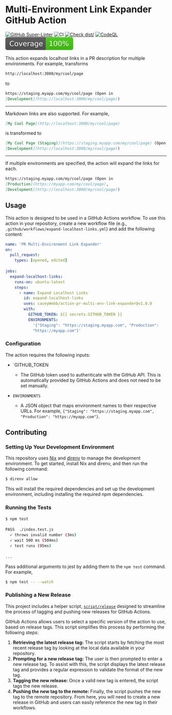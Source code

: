 # Multi-Environment Link Expander GitHub Action

[![GitHub Super-Linter](https://github.com/caseyWebb/action-pr-multi-env-link-expander/actions/workflows/linter.yml/badge.svg)](https://github.com/super-linter/super-linter)
![CI](https://github.com/caseyWebb/action-pr-multi-env-link-expander/actions/workflows/ci.yml/badge.svg)
[![Check dist/](https://github.com/caseyWebb/action-pr-multi-env-link-expander/actions/workflows/check-dist.yml/badge.svg)](https://github.com/caseyWebb/action-pr-multi-env-link-expander/actions/workflows/check-dist.yml)
[![CodeQL](https://github.com/caseyWebb/action-pr-multi-env-link-expander/actions/workflows/codeql-analysis.yml/badge.svg)](https://github.com/caseyWebb/action-pr-multi-env-link-expander/actions/workflows/codeql-analysis.yml)
[![Coverage](./badges/coverage.svg)](./badges/coverage.svg)

This action expands localhost links in a PR description for multiple
environments. For example, transforms

```markdown
http://localhost:3000/my/cool/page
```

to

```markdown
https://staging.myapp.com/my/cool/page (Open in
[Development](http://localhost:3000/my/cool/page))
```

---

Markdown links are also supported. For example,

```markdown
[My Cool Page](http://localhost:3000/my/cool/page)
```

is transformed to

```markdown
[My Cool Page (Staging)](https://staging.myapp.com/my/cool/page) (Open in
[Development](http://localhost:3000/my/cool/page))
```

---

If multiple environments are specified, the action will expand the links for
each.

```markdown
https://staging.myapp.com/my/cool/page (Open in
[Production](https://myapp.com/my/cool/page),
[Development](http://localhost:3000/my/cool/page))
```

## Usage

This action is designed to be used in a GitHub Actions workflow. To use this
action in your repository, create a new workflow file (e.g.,
`.github/workflows/expand-localhost-links.yml`) and add the following content:

```yaml
name: 'PR Multi-Environment Link Expander'
on:
  pull_request:
    types: [opened, edited]

jobs:
  expand-localhost-links:
    runs-on: ubuntu-latest
    steps:
      - name: Expand Localhost Links
        id: expand-localhost-links
        uses: caseyWebb/action-pr-multi-env-link-expander@v1.0.0
        with:
          GITHUB_TOKEN: ${{ secrets.GITHUB_TOKEN }}
          ENVIRONMENTS:
            '{"Staging": "https://staging.myapp.com", "Production":
            "https://myapp.com"}'
```

### Configuration

The action requires the following inputs:

- `GITHUB_TOKEN

  - The GitHub token used to authenticate with the GitHub API. This is
    automatically provided by GitHub Actions and does not need to be set
    manually.

- `ENVIRONMENTS`
  - A JSON object that maps environment names to their respective URLs. For
    example,
    `{"Staging": "https://staging.myapp.com", "Production": "https://myapp.com"}`.

## Contributing

### Setting Up Your Development Environment

This repository uses [Nix](https://nixos.org/) and [direnv](https://direnv.net/)
to manage the development environment. To get started, install Nix and direnv,
and then run the following command:

```bash
$ direnv allow
```

This will install the required dependencies and set up the development
environment, including installing the required npm dependencies.

### Running the Tests

```bash
$ npm test

PASS  ./index.test.js
  ✓ throws invalid number (3ms)
  ✓ wait 500 ms (504ms)
  ✓ test runs (95ms)

...
```

Pass additional arguments to jest by adding them to the `npm test` command. For
example,

```bash
$ npm test -- --watch
```

### Publishing a New Release

This project includes a helper script, [`script/release`](./script/release)
designed to streamline the process of tagging and pushing new releases for
GitHub Actions.

GitHub Actions allows users to select a specific version of the action to use,
based on release tags. This script simplifies this process by performing the
following steps:

1. **Retrieving the latest release tag:** The script starts by fetching the most
   recent release tag by looking at the local data available in your repository.
1. **Prompting for a new release tag:** The user is then prompted to enter a new
   release tag. To assist with this, the script displays the latest release tag
   and provides a regular expression to validate the format of the new tag.
1. **Tagging the new release:** Once a valid new tag is entered, the script tags
   the new release.
1. **Pushing the new tag to the remote:** Finally, the script pushes the new tag
   to the remote repository. From here, you will need to create a new release in
   GitHub and users can easily reference the new tag in their workflows.
